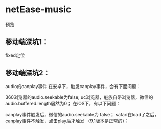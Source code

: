 # netEase-music
预览
## 移动端深坑1：
fixed定位
## 移动端深坑2：
audio的canplay事件
在安卓下，触发canplay事件，会有下面问题：

360浏览器的audio.seekable为false;
uc浏览器，魅族自带浏览器，微信的audio.buffered.length居然为0；
在iOS下，有以下问题：

canplay事件触发后，微信的audio.seekable为 false；
safari在load了之后，canplay事件不触发，点击play后才触发 （9.1版本是正常的）；

